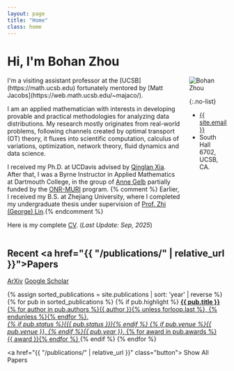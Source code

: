 ```yaml
---
layout: page
title: "Home"
class: home
---
```


# Hi, I'm Bohan Zhou

<div class="columns" markdown="1">

<div class="intro" markdown="1">
I'm a visiting assistant professor at the [UCSB](https://math.ucsb.edu) fortunately mentored by [Matt Jacobs](https://web.math.ucsb.edu/~majaco/).

I am an applied mathematician with interests in developing provable and practical methodologies for analyzing data distributions. My research mostly originates from real-world problems, following channels created by optimal transport (OT) theory, it fluxes into scientific computation, calculus of variations, optimization, network theory, fluid dynamics and data science.

I received my Ph.D. at UCDavis advised by [Qinglan Xia](https://www.math.ucdavis.edu/~qlxia/). After that, I was a Byrne Instructor in Applied Mathematics at Dartmouth College, in the group of [Anne Gelb](https://math.dartmouth.edu/~annegelb/) partially funded by the [ONR-MURI](https://math.la.asu.edu/~muri/index.html) program. {% comment %} Earlier, I received my B.S. at Zhejiang University, where I completed my undergraduate thesis under supervision of [Prof. Zhi (George) Lin](http://www.math.zju.edu.cn/linzhi/).{% endcomment %}


Here is my complete [CV]({{site.baseurl}}/BohanZhou-CV.pdf). (*Last Update: Sep, 2025*)


</div>

<div class="me" markdown="1">
<picture>
  <source srcset='{{site.baseurl}}/assets/images/Zhou.jpg' type='image/jpg' />
  <img
    src='{{site.baseurl}}/assets/images/Zhou.jpg'
    alt='Bohan Zhou'>
</picture>

{:.no-list}
* <a href="mailto:{{ site.email }}">{{ site.email }}</a>
* South Hall 6702, UCSB, CA.
</div>

</div>

## Recent <a href="{{ "/publications/" | relative_url }}">Papers</a>
<a href="https://arxiv.org/a/0000-0002-8930-0098.html"><i class="fab fa-scroll" aria-hidden="true"></i> ArXiv</a>
<a href="https://scholar.google.com/citations?user=Fc4gd7oAAAAJ&hl=en&oi=sra"><i class="fab fa-google" aria-hidden="true"></i> Google Scholar</a>

<div class="featured-publications">
  {% assign sorted_publications = site.publications | sort: 'year' | reverse %}
  {% for pub in sorted_publications %}
    {% if pub.highlight %}
      <a href="{{ pub.pdf }}" class="publication">
        <strong>{{ pub.title }}</strong>
        <span class="authors">{% for author in pub.authors %}{{ author }}{% unless forloop.last %}, {% endunless %}{% endfor %}</span>.
        <br>
        <i>{% if pub.status %}({{ pub.status }}){% endif %} {% if pub.venue %}{{ pub.venue }}, {% endif %}{{ pub.year }}</i>.
        {% for award in pub.awards %}<br/><span class="award"><i class="fas fa-{% if award == "Best Paper Award" %}trophy{% else %}award{% endif %}" aria-hidden="true"></i> {{ award }}</span>{% endfor %}
      </a>
    {% endif %}
  {% endfor %}
</div>

<a href="{{ "/publications/" | relative_url }}" class="button">
  <i class="fas fa-chevron-circle-right"></i>
  Show All Papers
</a>
